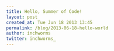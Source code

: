```yaml
---
title: Hello, Summer of Code!
layout: post
created_at: Tue Jun 18 2013 13:45
permalink: /blog/2013-06-18-hello-world
author: inchworms
twitter: inchworms_
---
```

